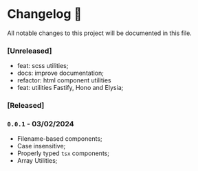 # Changelog 🎉

All notable changes to this project will be documented in this file.

### [Unreleased]

- feat: scss utilities;
- docs: improve documentation;
- refactor: html component utilities
- feat: utilities Fastify, Hono and Elysia;


### [Released]

### `0.0.1` - 03/02/2024

- Filename-based components;
- Case insensitive;
- Properly typed `tsx` components;
- Array Utilities;